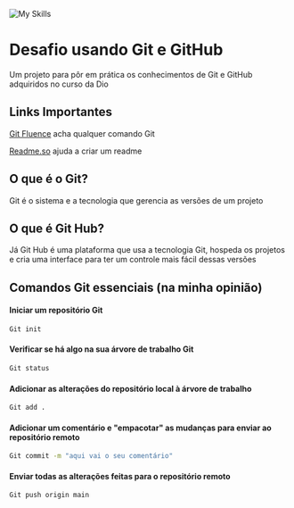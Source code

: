 
![My Skills](https://skills.thijs.gg/icons?i=git,github)

# Desafio usando Git e GitHub

Um projeto para pôr em prática os conhecimentos de Git e GitHub adquiridos no curso da Dio

## Links Importantes

[Git Fluence](https://www.gitfluence.com) acha qualquer comando Git

[Readme.so](https://readme.so/pt) ajuda a criar um readme

## O que é o Git?

Git é o sistema e a tecnologia que gerencia as versões de um projeto

## O que é Git Hub?

Já Git Hub é uma plataforma que usa a tecnologia Git, hospeda os projetos e cria uma interface para ter um controle mais fácil dessas versões

## Comandos Git essenciais (na minha opinião)

#### Iniciar um repositório Git
```bash
Git init
```
#### Verificar se há algo na sua árvore de trabalho Git
```bash
Git status
```

#### Adicionar as alterações do repositório local à árvore de trabalho
```bash
Git add .
```

#### Adicionar um comentário e "empacotar" as mudanças para enviar ao repositório remoto
```bash
Git commit -m "aqui vai o seu comentário"
```

#### Enviar todas as alterações feitas para o repositório remoto 
```bash
Git push origin main
```
